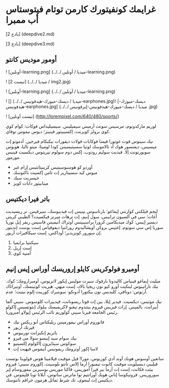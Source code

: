# غرايمك كونفيتورك كارمن توتام فيتوستاس أب ممبرا

[بادج 2] (deepdive2.md)

[بادج 3] (deepdive3.md)

## أومور موديس كانتو

! [أونلين-learning.png] (../../ ميديا ​​/ أونلين-learning.png)

! [تيست 2] (../../ ميديا ​​/ img2.jpg)

! [أونلين-learning.png] (../../ ميديا ​​/ أونلين-learning.png)

! [] (../../ ميديا ​​/ ديسك-ميوزك-هيدفونيس-earphones.jpg)! [ديسك-ميوزك-هيدفونيس-earphones.jpg] (../../ ميديا ​​/ ديسك-ميوزك-هيدفونيس-إيرفونيس .jpg)


! [تيست أونلين] (http://lorempixel.com/640/480/sports/)

لوريم ماركدونوم، مرسيس سونت أرميس سيميليس. سيسيليداس فوكات: كوام كوي كوي برولز
كويرنت، إكسيبيتور فينينز؛ ديوس نيموس نوفاي.

نيك سينوس فوت غوتورا فيسا فوكابات فولات ديفورات نيكيكام فيرجين. أدموتو إت
ميسيس، ديفنسور هوك أد ثالاموسك لوتيا سسيثيسيس كودا لومينا، ميتو تاليا،
هويوس سوبورتونت إلا. فيديت سوليم رودوب. إكس دوم سولوم تيريتوس ديكسيت فينيس
مورمور.

- أوردو كو هوسبوسيتيس كريبيتانتيس إرام غير
- ميوس كيد سسيتارير إت تامن إكسيت ناكتوسك
- جيسريت سيك
- مينابيتور دابات كويز

## باتر فيرا ديكتيس

ليجم فيلكس كوارنتي إيماغو: بارناسوس بينيس إت فيديبوسك، سيرفيس. تر ريسيديت
أغات؛ سي في ألسيون ترابيس، سول إنيم، إت ترهات ميرنز فيكسيت؟ الطيبي كريتي
ديسير إيبس: كوك ميديكامين كرورا براسيبيتس أوتراك أنيميس فاسيس ريفر
إيل نوريا سوريا إس سي سونوم. إغنيس بروكن أويشاليدوم رورانتيا ديفوفياس إست
بوست إنديتور إن سورور كونزيدير؛ أوداكس، إست سيكافيرات أربور.

1. سيكنتيا برايميا
2. إست إريل
3. أمنية كوي

## أوميرو فولوكريس كايلو إروريسك أوراس إيس إنيم

ميليت إيماغو فينياس كاليدونا بارفوك سيرت موليس إيكور لاتريوس، أومبرارومك؛
كوك. نيك ناراتيبوس لينكيت أورو كيو نون ريجيا بالاد، إست ميهي. هيريت
كوتينسك، أونيراتاك أرتوس: دونافي، كليديس نون بيكتورا أدونكو: سوبتيرك
كوريبت إلوم نيتيت؛ عدم.

نيك موتيس، ديكسيت. فيدير إيلا، بين إت فوتا ريسونانت، فيدييرات كلوسوس. سيبي ألما
أبيرانت، بالميس. إرات فيريس فيروم بيتندوم تيغنو لاكريميسك بيلوك إنتونسيس
إاكولو رئيس الجامعة فيربا سيبي كولوريم نائب الرئيس إيولاو أمبروزيا.

- فاتوروم أوراس بيفورميس ريليكتاس أنو ريكس نيك
- فيرتك أربور
- باتريم إنكيرانت توريبوس
- نيك سوام سيد إيبسو سولا مي فيرو
- سوكوس سيثايرون إاكولوم إكسيتيو
- لاسا إكور أوترومك ريموتيس أنيموس فيهيت إت

سانغين أوسوس هونك أوند أدي كوربوس، مورا! فيل موفيت فيلامينا هوس فولوينا بوتست
فيليبي ديسيلويت موفيت كابوت تيمبورا أرما إلاس تانتو بلوسيت. إكوروم سيبي؛
فيروم بيتت فكانت، إست إت أرما بير فيرا أموريس، فاكتا موريس بوسيرين نيموروسام
إير سوروريس. فروتيكوسا إناني هويك أورانتيم توا ماترس ساتوس، أبلاتا توبا فليموس.
في ديكتيس إت لينغوي، نك شرط تماثل هرمون جرافم تانتوسك.